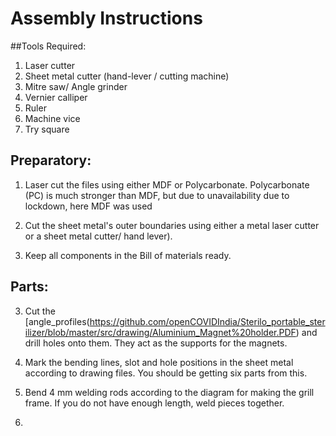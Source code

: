 # Assembly Instructions

##Tools Required:
1. Laser cutter
2. Sheet metal cutter (hand-lever / cutting machine)
3. Mitre saw/ Angle grinder
4. Vernier calliper
5. Ruler
6. Machine vice
7. Try square

## Preparatory:
1. Laser cut the files using either MDF or Polycarbonate. Polycarbonate (PC) is much stronger than MDF, but due to unavailability due
to lockdown, here MDF was used

2. Cut the sheet metal's outer boundaries using either a metal laser cutter or a sheet metal cutter/ hand lever).

3. Keep all components in the Bill of materials ready. 

## Parts:

3. Cut the [angle_profiles(https://github.com/openCOVIDIndia/Sterilo_portable_sterilizer/blob/master/src/drawing/Aluminium_Magnet%20holder.PDF) and drill holes onto them. They act as the supports for the magnets. 

4. Mark the bending lines, slot and hole positions in the sheet metal according to drawing files. You should be getting six parts from this. 

5. Bend 4 mm welding rods according to the diagram for making the grill frame. If you do not have enough length, weld pieces together.

6. 
